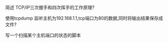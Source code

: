 简述 TCP/IP三次握手和四次挥手的工作原理?


使用tcpdump 监听主机为192.168.1.1,tcp端口为80的数据,同时将输出结果保存成文件?


写一个扫描某个主机端口的状态的脚本
